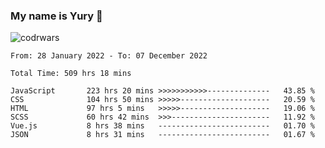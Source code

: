 ### My name is Yury 👋 
![codrwars](https://www.codewars.com/users/litury/badges/micro) 


<!--START_SECTION:waka-->

```text
From: 28 January 2022 - To: 07 December 2022

Total Time: 509 hrs 18 mins

JavaScript       223 hrs 20 mins >>>>>>>>>>>--------------   43.85 %
CSS              104 hrs 50 mins >>>>>--------------------   20.59 %
HTML             97 hrs 5 mins   >>>>>--------------------   19.06 %
SCSS             60 hrs 42 mins  >>>----------------------   11.92 %
Vue.js           8 hrs 38 mins   -------------------------   01.70 %
JSON             8 hrs 31 mins   -------------------------   01.67 %
```

<!--END_SECTION:waka-->

